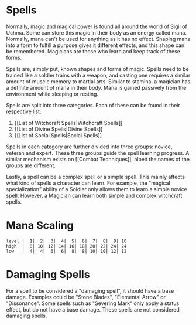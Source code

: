 # Spells
Normally, magic and magical power is found all around the world of Sigil of Uchma. Some can store this magic in their body as an energy called mana. Normally, mana can't be used for anything as it has no effect. Shaping mana into a form to fulfill a purpose gives it different effects, and this shape can be remembered. Magicians are those who learn and keep track of these forms.

Spells are, simply put, known shapes and forms of magic. Spells need to be trained like a soldier trains with a weapon, and casting one requires a similar amount of muscle memory to martial arts. Similar to stamina, a magician has a definite amount of mana in their body. Mana is gained passively from the environment while sleeping or resting.

Spells are split into three categories. Each of these can be found in their respective list:
1. [[List of Witchcraft Spells|Witchcraft Spells]]
2. [[List of Divine Spells|Divine Spells]]
3. [[List of Social Spells|Social Spells]]

Spells in each category are further divided into three groups: novice, veteran and expert. These three groups guide the spell learning progress. A similar mechanism exists on [[Combat Techniques]], albeit the names of the groups are different.

Lastly, a spell can be a complex spell or a simple spell. This mainly affects what kind of spells a character can learn. For example, the "magical specialization" ability of a Soldier only allows them to learn a simple novice spell. However, a Magician can learn both simple and complex witchcraft spells.

# Mana Scaling
```mana_scaling_table
level |  1|  2|  3|  4|  5|  6|  7|  8|  9| 10
high  |  8| 10| 12| 14| 16| 18| 20| 22| 24| 24
low   |  4|  4|  6|  6|  8|  8| 10| 10| 12| 12
```

# Damaging Spells
For a spell to be considered a "damaging spell", it should have a base damage. Examples could be "Stone Blades", "Elemental Arrow" or "Dissonance". Some spells such as "Severing Mark" only apply a status effect, but do not have a base damage. These spells are not considered damaging spells.